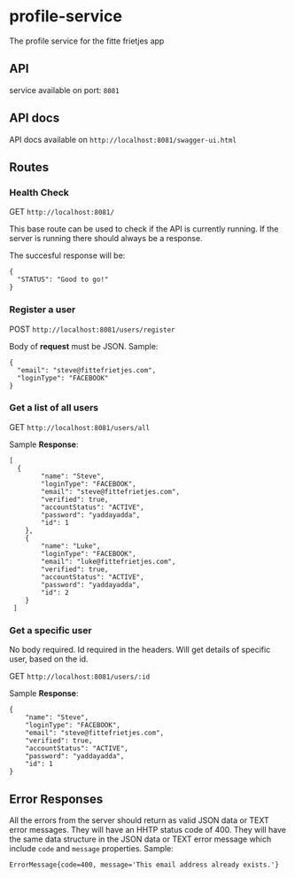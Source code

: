 # profile-service
The profile service for the fitte frietjes app


## API
service available on port: `8081`

## API docs
API docs available on `http://localhost:8081/swagger-ui.html`

## Routes
### Health Check
GET `http://localhost:8081/`

This base route can be used to check if the API is currently running. If the server is running there should always be a response.

The succesful response will be:

```
{
  "STATUS": "Good to go!"
}
```

### Register a user
POST `http://localhost:8081/users/register`

Body of **request** must be JSON. Sample:
```
{
  "email": "steve@fittefrietjes.com",
  "loginType": "FACEBOOK"
}
```

### Get a list of all users
GET `http://localhost:8081/users/all`

Sample **Response**:

```
[
  {
        "name": "Steve",
        "loginType": "FACEBOOK",
        "email": "steve@fittefrietjes.com",
        "verified": true,
        "accountStatus": "ACTIVE",
        "password": "yaddayadda",
        "id": 1
    },
    {
        "name": "Luke",
        "loginType": "FACEBOOK",
        "email": "luke@fittefrietjes.com",
        "verified": true,
        "accountStatus": "ACTIVE",
        "password": "yaddayadda",
        "id": 2
    }
 ]

```


### Get a specific user
No body required. Id required in the headers. Will get details of specific user, based on the id.

GET `http://localhost:8081/users/:id`

Sample **Response**:
```
{
    "name": "Steve",
    "loginType": "FACEBOOK",
    "email": "steve@fittefrietjes.com",
    "verified": true,
    "accountStatus": "ACTIVE",
    "password": "yaddayadda",
    "id": 1
}
```

## Error Responses
All the errors from the server should return as valid JSON data or TEXT error messages. They will have an HHTP status code of 400. They will have the same data structure in the JSON data or TEXT error message which include ``code`` and ``message`` properties. Sample:

```
ErrorMessage{code=400, message='This email address already exists.'}
```

